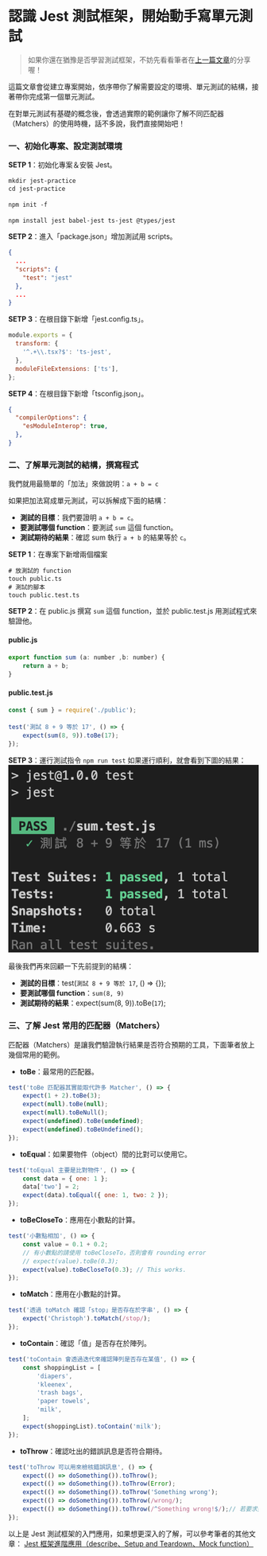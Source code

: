 # 認識 Jest 測試框架，開始動手寫單元測試

> 如果你還在猶豫是否學習測試框架，不妨先看看筆者在[上一篇文章](./../README.md)的分享喔！

這篇文章會從建立專案開始，依序帶你了解需要設定的環境、單元測試的結構，接著帶你完成第一個單元測試。

在對單元測試有基礎的概念後，會透過實際的範例讓你了解不同匹配器（Matchers）的使用時機，話不多說，我們直接開始吧！

### 一、初始化專案、設定測試環境

**SETP 1**：初始化專案＆安裝 Jest。

```shell
mkdir jest-practice
cd jest-practice

npm init -f

npm install jest babel-jest ts-jest @types/jest
```

**SETP 2**：進入「package.json」增加測試用 scripts。

```json
{
  ...
  "scripts": {
    "test": "jest"
  },
  ...
}
```

**SETP 3**：在根目錄下新增「jest.config.ts」。

```js
module.exports = {
  transform: {
    '^.+\\.tsx?$': 'ts-jest',
  },
  moduleFileExtensions: ['ts'],
};
```

**SETP 4**：在根目錄下新增「tsconfig.json」。
```json
{
  "compilerOptions": {
    "esModuleInterop": true,
  },
}
```

### 二、了解單元測試的結構，撰寫程式

我們就用最簡單的「加法」來做說明：`a + b = c`

如果把加法寫成單元測試，可以拆解成下面的結構：
- **測試的目標**：我們要證明 `a + b = c`。
- **要測試哪個 function**：要測試 `sum` 這個 function。
- **測試期待的結果**：確認 sum 執行 `a + b` 的結果等於 `c`。

**SETP 1**：在專案下新增兩個檔案
```shell
# 放測試的 function
touch public.ts
# 測試的腳本
touch public.test.ts
```

**SETP 2**：在 public.js 撰寫 `sum` 這個 function，並於 public.test.js 用測試程式來驗證他。
#### public.js
```js
export function sum (a: number ,b: number) {
    return a + b;
}
```

#### public.test.js
```js
const { sum } = require('./public');

test('測試 8 + 9 等於 17', () => {
    expect(sum(8, 9)).toBe(17);
});
```

**SETP 3**：運行測試指令 `npm run test`
如果運行順利，就會看到下圖的結果：
![image](./img/simpleJest.png)

最後我們再來回顧一下先前提到的結構：
- **測試的目標**：test(`測試 8 + 9 等於 17`, () => {});
- **要測試哪個 function**：`sum(8, 9)`
- **測試期待的結果**：expect(sum(8, 9)).toBe(`17`);

### 三、了解 Jest 常用的匹配器（Matchers）

匹配器（Matchers）是讓我們驗證執行結果是否符合預期的工具，下面筆者放上幾個常用的範例。

- **toBe**：最常用的匹配器。
```js
test('toBe 匹配器其實能取代許多 Matcher', () => {
    expect(1 + 2).toBe(3);
    expect(null).toBe(null);
    expect(null).toBeNull();
    expect(undefined).toBe(undefined);
    expect(undefined).toBeUndefined();
});
```
- **toEqual**：如果要物件（object）間的比對可以使用它。
```js
test('toEqual 主要是比對物件', () => {
    const data = { one: 1 };
    data['two'] = 2;
    expect(data).toEqual({ one: 1, two: 2 });
});
```
- **toBeCloseTo**：應用在小數點的計算。
```js
test('小數點相加', () => {
    const value = 0.1 + 0.2;
    // 有小數點的請使用 toBeCloseTo，否則會有 rounding error
    // expect(value).toBe(0.3);
    expect(value).toBeCloseTo(0.3); // This works.
});
```
- **toMatch**：應用在小數點的計算。
```js
test('透過 toMatch 確認「stop」是否存在於字串', () => {
    expect('Christoph').toMatch(/stop/);
});
```
- **toContain**：確認「值」是否存在於陣列。
```js
test('toContain 會透過迭代來確認陣列是否存在某值', () => {
    const shoppingList = [
        'diapers',
        'kleenex',
        'trash bags',
        'paper towels',
        'milk',
    ];
    expect(shoppingList).toContain('milk');
});
```
- **toThrow**：確認吐出的錯誤訊息是否符合期待。
```js
test('toThrow 可以用來檢核錯誤訊息', () => {
    expect(() => doSomething()).toThrow();
    expect(() => doSomething()).toThrow(Error);
    expect(() => doSomething()).toThrow('Something wrong');
    expect(() => doSomething()).toThrow(/wrong/);
    expect(() => doSomething()).toThrow(/^Something wrong!$/);// 若要求完全相同
});
```

以上是 Jest 測試框架的入門應用，如果想更深入的了解，可以參考筆者的其他文章：
[Jest 框架進階應用（describe、Setup and Teardown、Mock function）](./../jest-advanced/README.md)